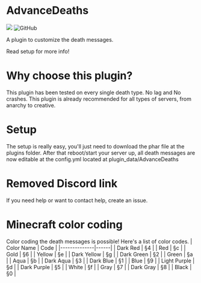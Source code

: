 # AdvanceDeaths
[![](https://poggit.pmmp.io/shield.state/AdvanceDeaths)](https://poggit.pmmp.io/p/AdvanceDeaths)
![GitHub](https://img.shields.io/github/license/ErikPDev/AdvanceDeaths)

A plugin to customize the death messages.

Read setup for more info!

# Why choose this plugin?
This plugin has been tested on every single death type. No lag and No crashes.
This plugin is already recommended for all types of servers, from anarchy to creative.
# Setup
The setup is really easy, you'll just need to download the phar file at the plugins folder.
After that reboot/start your server up, all death messages are now editable at the config.yml located at plugin_data/AdvanceDeaths

# Removed Discord link
If you need help or want to contact help, create an issue.

# Minecraft color coding
Color coding the death messages is possible!
Here's a list of color codes.
| Color Name   | Code |
|--------------|------|
| Dark Red     | §4   |
| Red          | §c   |
| Gold         | §6   |
| Yellow       | §e   |
| Dark Yellow  | §g   |
| Dark Green   | §2   |
| Green        | §a   |
| Aqua         | §b   |
| Dark Aqua    | §3   |
| Dark Blue    | §1   |
| Blue         | §9   |
| Light Purple | §d   |
| Dark Purple  | §5   |
| White        | §f   |
| Gray         | §7   |
| Dark Gray    | §8   |
| Black        | §0   |

